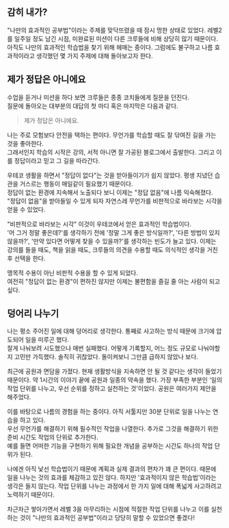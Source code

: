## 감히 내가?

"나만의 효과적인 공부법"이라는 주제를 맞닥뜨렸을 때 잠시 멍한 상태로 있었다. 레벨2를 일주일 정도 남긴 시점, 미완료된 미션이 다른 크루들에 비해 상당히 많기 때문이다.
아직도 나만의 효과적인 학습법을 찾기 위해 헤매는 중이다. 그럼에도 불구하고 나름 효과적이라고 생각했던 몇 가지 주제에 대해 돌아보고자 한다.


## 제가 정답은 아니에요

수업을 듣거나 미션을 하다 보면 크루들은 종종 코치들에게 질문을 던진다. <br>
질문에 돌아오는 대부분의 대답의 첫 마디 혹은 마지막은 다음과 같다.
> 제가 정답은 아니에요.

나는 주로 모험보다 안전을 택하는 편이다. 무언가를 학습할 때도 잘 닦여진 길을 가는 것을 좋아한다. <br>
그래서인지 학습의 시작은 강의, 서적 아니면 잘 가공된 블로그에서 출발한다. 그리고 이를 정답이라고 믿고 그 길을 따라간다. 

우테코 생활을 하면서 "정답이 없다"는 것을 받아들이기가 쉽지 않았다. 평생 지녔던 습관을 거스르는 행동이 매일같이 필요했기 때문이다. <br>
정답이 없는 환경에 지속해서 노출되다 보니 이제는 "정답 없음"에 나름 익숙해졌다.
"정답이 없음"을 받아들일 수 있게 되자 자연스레 무언가를 비판적으로 바라보는 시각을 얻을 수 있었다. 

"비판적으로 바라보는 시각" 이것이 우테코에서 얻은 효과적인 학습법이다. <br>
'어 그거 정말 좋은데?'를 생각하기 전에 '정말 그게 좋은 방식일까?', '다른 방법이 있지 않을까?', '만약 있다면 어떻게 찾을 수 있을까?'를 생각하는 빈도가 늘고 있다.
이제는 강의를 들을 때도, 책을 읽을 때도, 크루들의 의견을 수용할 때도 의식적인 생각을 거친 후 선택을 한다. <br>

맹목적 수용이 아닌 비판적 수용을 할 수 있게 되었다. <br>
여전히 "정답이 없는 환경"이 편하진 않지만 이제는 불편함을 즐길 줄 아는 사람이 되고 싶다. <br>


## 덩어리 나누기

나는 평소 주어진 일에 대해 덩어리로 생각한다. 통째로 사고하는 방식 때문에 크기에 압도되어 일을 미루곤 했다. <br>
잘게 나눠보려 시도했으나 매번 실패했다. 어떻게 기록할지, 어느 정도 규모로 나눠야할지 고민만 가득했다. 솔직히 귀찮았다. 돌이켜보니 그만큼 급하지 않았나 보다.

최근에 공원과 면담을 가졌다. 현재 생활방식을 지속하면 안 될 것 같다는 생각이 들었기 때문이다. 약 1시간의 이야기 끝에 공원과 일종의 약속을 했다.
가장 부족한 부분인 '일의 작업 단위를 나누고, 우선 순위를 정하고 실천하는 것'이었다. 공원은 여러가지 제안을 해주었다. <br> 

이를 바탕으로 나름의 경험을 하는 중이다. 아직 서툴지만 30분 단위로 일을 나누는 연습을 하고 있다. <br>
우선 무언가를 해결하기 위해 필수적인 작업을 나열한다. 추가로 그것을 해결하기 위한 준비 시간도 작업의 단위로 추가한다. <br>
예를 들면 어떠한 기능을 구현하기 위해 필요한 개념을 공부하는 시간도 하나의 작업 단위가 된다. <br>

나에겐 아직 낯선 학습법이기 때문에 계획과 실제 결과의 편차가 꽤 큰 편이다. 
때문에 일을 나누는 것의 효과를 체감하고 있진 않다. 하지만 '효과적이지 않은 학습법'이라는 생각은 들지 않는다. 
작업 단위를 나누는 과정에서 한 가지 일에 대해 폭넓게 사고하려고 노력하기 때문이다. 

차근차근 쌓아가면서 레벨 3을 마무리하는 시점에 적절한 작업 단위를 나누고 이를 실천하는 것이 "나만의 효과적인 공부법"이라고 당당히 말할 수 있었으면 좋겠다!

